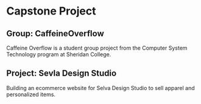 # Capstone Project

## Group: CaffeineOverflow
Caffeine Overflow is a student group project from the Computer System Technology program at Sheridan College.

## Project: Sevla Design Studio
Building an ecommerce website for Selva Design Studio to sell apparel and personalized items.